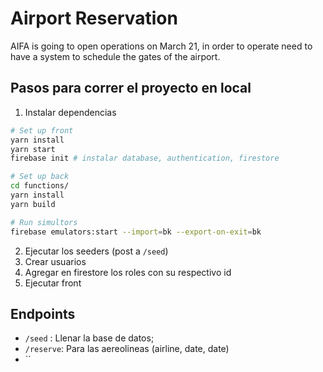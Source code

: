 # Airport Reservation

AIFA is going to open operations on March 21, in order to operate need to have a system to schedule the gates of the airport.

## Pasos para correr el proyecto en local

1. Instalar dependencias

```sh
# Set up front
yarn install
yarn start
firebase init # instalar database, authentication, firestore

# Set up back
cd functions/
yarn install
yarn build

# Run simultors
firebase emulators:start --import=bk --export-on-exit=bk
```
2. Ejecutar los seeders (post a `/seed`)
3. Crear usuarios
4. Agregar en firestore los roles con su respectivo id
5. Ejecutar front

## Endpoints

- `/seed` : Llenar la base de datos;
- `/reserve`: Para las aereolineas (airline, date, date)
- ``

